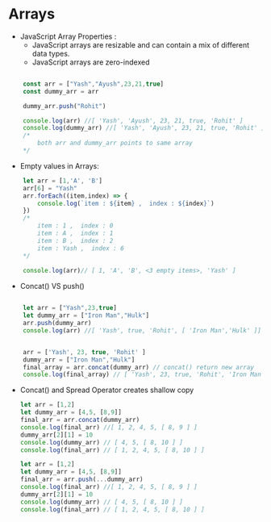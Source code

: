 # Arrays

* JavaScript Array Properties :
    - JavaScript arrays are resizable and can contain a mix of different data types.
    - JavaScript arrays are zero-indexed
```javascript

    const arr = ["Yash","Ayush",23,21,true]
    const dummy_arr = arr

    dummy_arr.push("Rohit")

    console.log(arr) //[ 'Yash', 'Ayush', 23, 21, true, 'Rohit' ]
    console.log(dummy_arr) //[ 'Yash', 'Ayush', 23, 21, true, 'Rohit' ]
    /*
        both arr and dummy_arr points to same array
    */
```

* Empty values in Arrays:
```javascript        
    let arr = [1,'A', 'B']
    arr[6] = "Yash"
    arr.forEach((item,index) => {
        console.log(`item : ${item} ,  index : ${index}`)
    })
    /*
        item : 1 ,  index : 0
        item : A ,  index : 1
        item : B ,  index : 2
        item : Yash ,  index : 6
    */
    
    console.log(arr)// [ 1, 'A', 'B', <3 empty items>, 'Yash' ]
```
* Concat() VS push()
```javascript

    let arr = ["Yash",23,true]
    let dummy_arr = ["Iron Man","Hulk"]
    arr.push(dummy_arr)
    console.log(arr) //[ 'Yash', true, 'Rohit', [ 'Iron Man','Hulk' ]]


    arr = ['Yash', 23, true, 'Rohit' ]
    dummy_arr = ["Iron Man","Hulk"]
    final_array = arr.concat(dummy_arr) // concat() return new array
    console.log(final_array) // [ 'Yash', 23, true, 'Rohit', 'Iron Man', 'Hulk' ]

```
* Concat() and Spread Operator creates shallow copy
    
    ```javascript
    let arr = [1,2]
    let dummy_arr = [4,5, [8,9]]
    final_arr = arr.concat(dummy_arr) 
    console.log(final_arr) //[ 1, 2, 4, 5, [ 8, 9 ] ]
    dummy_arr[2][1] = 10
    console.log(dummy_arr) // [ 4, 5, [ 8, 10 ] ]
    console.log(final_arr) // [ 1, 2, 4, 5, [ 8, 10 ] ]
    ```
    ```javascript
    let arr = [1,2]
    let dummy_arr = [4,5, [8,9]]
    final_arr = arr.push(...dummy_arr) 
    console.log(final_arr) //[ 1, 2, 4, 5, [ 8, 9 ] ]
    dummy_arr[2][1] = 10
    console.log(dummy_arr) // [ 4, 5, [ 8, 10 ] ]
    console.log(final_arr) // [ 1, 2, 4, 5, [ 8, 10 ] ]
    ```
